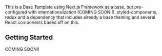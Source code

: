 This is a Base Template using Next.js Framework as a base, but pre-configured with internationalization (COMING SOON!!), styled-components, redux and a dependency that includes already a base theming and several React components based off on this.

## Getting Started
COMING SOON!!
